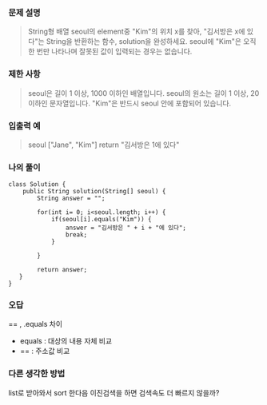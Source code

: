 ### 문제 설명

>String형 배열 seoul의 element중 "Kim"의 위치 x를 찾아, "김서방은 x에 있다"는 String을 반환하는 함수, solution을 완성하세요. seoul에 "Kim"은 오직 한 번만 나타나며 잘못된 값이 입력되는 경우는 없습니다.

### 제한 사항
>seoul은 길이 1 이상, 1000 이하인 배열입니다.
seoul의 원소는 길이 1 이상, 20 이하인 문자열입니다.
"Kim"은 반드시 seoul 안에 포함되어 있습니다.

### 입출력 예
>seoul ["Jane", "Kim"]
return	"김서방은 1에 있다"

### 나의 풀이
```
class Solution {
    public String solution(String[] seoul) {
        String answer = "";
        
		for(int i= 0; i<seoul.length; i++) {
		    if(seoul[i].equals("Kim")) {
		      	answer = "김서방은 " + i + "에 있다";
                break;
            }  
               
		}
		
	    return answer;
   }
}
```

### 오답
== , .equals 차이

* equals : 대상의 내용 자체 비교
* == : 주소값 비교


### 다른 생각한 방법
list로 받아와서 sort 한다음 이진검색을 하면 검색속도 더 빠르지 않을까?
